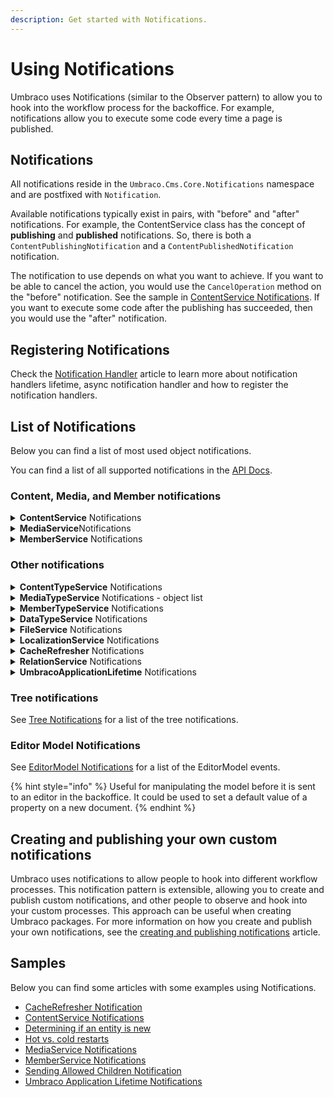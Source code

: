 ```yaml
---
description: Get started with Notifications.
---
```


# Using Notifications

Umbraco uses Notifications (similar to the Observer pattern) to allow you to hook into the workflow process for the backoffice. For example, notifications allow you to execute some code every time a page is published.

## Notifications

All notifications reside in the `Umbraco.Cms.Core.Notifications` namespace and are postfixed with `Notification`.

Available notifications typically exist in pairs, with "before" and "after" notifications. For example, the ContentService class has the concept of **publishing** and **published** notifications. So, there is both a `ContentPublishingNotification` and a `ContentPublishedNotification` notification.

The notification to use depends on what you want to achieve. If you want to be able to cancel the action, you would use the `CancelOperation` method on the "before" notification. See the sample in [ContentService Notifications](contentservice-notifications.md). If you want to execute some code after the publishing has succeeded, then you would use the "after" notification.

## Registering Notifications

Check the [Notification Handler](notification-handler.md) article to learn more about notification handlers lifetime, async notification handler and how to register the notification handlers.

## List of Notifications

Below you can find a list of most used object notifications.

You can find a list of all supported notifications in the [API Docs](https://apidocs.umbraco.com/v12/csharp/api/Umbraco.Cms.Core.Notifications.html).

### Content, Media, and Member notifications

<details>

<summary><strong>ContentService</strong> Notifications</summary>

The ContentService class is the most commonly used type when extending Umbraco using notifications. ContentService implements IContentService. It provides access to operations involving IContent.

Below you can find a list of the most common ContentService object notifications.

* [ContentSavingNotification](https://apidocs.umbraco.com/v12/csharp/api/Umbraco.Cms.Core.Notifications.ContentSavingNotification.html)
* [ContentSavedNotification](https://apidocs.umbraco.com/v12/csharp/api/Umbraco.Cms.Core.Notifications.ContentSavedNotification.html)
* [ContentPublishingNotification](https://apidocs.umbraco.com/v12/csharp/api/Umbraco.Cms.Core.Notifications.ContentPublishingNotification.html)
* [ContentPublishedNotification](https://apidocs.umbraco.com/v12/csharp/api/Umbraco.Cms.Core.Notifications.ContentPublishedNotification.html)
* [ContentUnpublishingNotification](https://apidocs.umbraco.com/v12/csharp/api/Umbraco.Cms.Core.Notifications.ContentUnpublishingNotification.html)
* [ContentUnpublishedNotification](https://apidocs.umbraco.com/v12/csharp/api/Umbraco.Cms.Core.Notifications.ContentUnpublishedNotification.html)
* [ContentCopyingNotification](https://apidocs.umbraco.com/v12/csharp/api/Umbraco.Cms.Core.Notifications.ContentCopyingNotification.html)
* [ContentCopiedNotification](https://apidocs.umbraco.com/v12/csharp/api/Umbraco.Cms.Core.Notifications.ContentCopiedNotification.html)
* [ContentMovingNotification](https://apidocs.umbraco.com/v12/csharp/api/Umbraco.Cms.Core.Notifications.ContentMovingNotification.html)
* [ContentMovedNotification](https://apidocs.umbraco.com/v12/csharp/api/Umbraco.Cms.Core.Notifications.ContentMovedNotification.html)
* [ContentMovingToRecycleBinNotification](https://apidocs.umbraco.com/v12/csharp/api/Umbraco.Cms.Core.Notifications.ContentMovingToRecycleBinNotification.html)
* [ContentMovedToRecycleBinNotification](https://apidocs.umbraco.com/v12/csharp/api/Umbraco.Cms.Core.Notifications.ContentMovedToRecycleBinNotification.html)
* [ContentDeletingNotification](https://apidocs.umbraco.com/v12/csharp/api/Umbraco.Cms.Core.Notifications.ContentDeletingNotification.html)
* [ContentDeletedNotification](https://apidocs.umbraco.com/v12/csharp/api/Umbraco.Cms.Core.Notifications.ContentDeletedNotification.html)
* [ContentDeletingVersionsNotification](https://apidocs.umbraco.com/v12/csharp/api/Umbraco.Cms.Core.Notifications.ContentDeletingVersionsNotification.html)
* [ContentDeletedVersionsNotification](https://apidocs.umbraco.com/v12/csharp/api/Umbraco.Cms.Core.Notifications.ContentDeletedVersionsNotification.html)
* [ContentRollingBackNotification](https://apidocs.umbraco.com/v12/csharp/api/Umbraco.Cms.Core.Notifications.ContentRollingBackNotification.html)
* [ContentRolledBackNotification](https://apidocs.umbraco.com/v12/csharp/api/Umbraco.Cms.Core.Notifications.ContentRolledBackNotification.html)
* [ContentSendingToPublishNotification](https://apidocs.umbraco.com/v12/csharp/api/Umbraco.Cms.Core.Notifications.ContentSendingToPublishNotification.html)
* [ContentSentToPublishNotification](https://apidocs.umbraco.com/v12/csharp/api/Umbraco.Cms.Core.Notifications.ContentSentToPublishNotification.html)
* [ContentEmptyingRecycleBinNotification](https://apidocs.umbraco.com/v12/csharp/api/Umbraco.Cms.Core.Notifications.ContentEmptyingRecycleBinNotification.html)
* [ContentEmptiedRecycleBinNotification](https://apidocs.umbraco.com/v12/csharp/api/Umbraco.Cms.Core.Notifications.ContentEmptiedRecycleBinNotification.html)
* [ContentSavedBlueprintNotification](https://apidocs.umbraco.com/v12/csharp/api/Umbraco.Cms.Core.Notifications.ContentSavedBlueprintNotification.html)
* [ContentDeletedBlueprintNotification](https://apidocs.umbraco.com/v12/csharp/api/Umbraco.Cms.Core.Notifications.ContentDeletedBlueprintNotification.html)

</details>

<details>

<summary><strong>MediaService</strong>Notifications</summary>

Below you can find a list of the most common MediaService object notifications.

* [MediaSavingNotification](https://apidocs.umbraco.com/v12/csharp/api/Umbraco.Cms.Core.Notifications.MediaSavingNotification.html)
* [MediaSavedNotification](https://apidocs.umbraco.com/v12/csharp/api/Umbraco.Cms.Core.Notifications.MediaSavedNotification.html)
* [MediaMovingNotification](https://apidocs.umbraco.com/v12/csharp/api/Umbraco.Cms.Core.Notifications.MediaMovingNotification.html)
* [MediaMovedNotification](https://apidocs.umbraco.com/v12/csharp/api/Umbraco.Cms.Core.Notifications.MediaMovedNotification.html)
* [MediaMovingToRecycleBinNotification](https://apidocs.umbraco.com/v12/csharp/api/Umbraco.Cms.Core.Notifications.MediaMovingToRecycleBinNotification.html)
* [MediaMovedToRecycleBinNotification](https://apidocs.umbraco.com/v12/csharp/api/Umbraco.Cms.Core.Notifications.MediaMovedToRecycleBinNotification.html)
* [MediaDeletingNotification](https://apidocs.umbraco.com/v12/csharp/api/Umbraco.Cms.Core.Notifications.MediaDeletingNotification.html)
* [MediaDeletedNotification](https://apidocs.umbraco.com/v12/csharp/api/Umbraco.Cms.Core.Notifications.MediaDeletedNotification.html)
* [MediaDeletingVersionsNotification](https://apidocs.umbraco.com/v12/csharp/api/Umbraco.Cms.Core.Notifications.MediaDeletingVersionsNotification.html)
* [MediaDeletedVersionsNotification](https://apidocs.umbraco.com/v12/csharp/api/Umbraco.Cms.Core.Notifications.MediaDeletedVersionsNotification.html)

</details>

<details>

<summary><strong>MemberService</strong> Notifications</summary>

The MemberService implements IMemberService and provides access to operations involving IMember.

Below you can find a list of the most common MemberService object notifications.

* [MemberSavingNotification](https://apidocs.umbraco.com/v12/csharp/api/Umbraco.Cms.Core.Notifications.MemberSavingNotification.html)
* [MemberSavedNotification](https://apidocs.umbraco.com/v12/csharp/api/Umbraco.Cms.Core.Notifications.MemberSavedNotification.html)
* [MemberDeletingNotification](https://apidocs.umbraco.com/v12/csharp/api/Umbraco.Cms.Core.Notifications.MemberDeletingNotification.html)
* [MemberDeletedNotification](https://apidocs.umbraco.com/v12/csharp/api/Umbraco.Cms.Core.Notifications.MemberDeletedNotification.html)
* [AssignedMemberRolesNotification](https://apidocs.umbraco.com/v12/csharp/api/Umbraco.Cms.Core.Notifications.AssignedMemberRolesNotification.html)
* [RemovedMemberRolesNotification](https://apidocs.umbraco.com/v12/csharp/api/Umbraco.Cms.Core.Notifications.RemovedMemberRolesNotification.html)

</details>

### Other notifications

<details>

<summary><strong>ContentTypeService</strong> Notifications</summary>

The ContentTypeService class implements IContentTypeService. It provides access to operations involving IContentType.

Below you can find a list of the most common ContentTypeService object notifications.

* [ContentTypeSavingNotification](https://apidocs.umbraco.com/v12/csharp/api/Umbraco.Cms.Core.Notifications.ContentTypeSavingNotification.html)
* [ContentTypeSavedNotification](https://apidocs.umbraco.com/v12/csharp/api/Umbraco.Cms.Core.Notifications.ContentTypeSavedNotification.html)
* [ContentTypeDeletingNotification](https://apidocs.umbraco.com/v12/csharp/api/Umbraco.Cms.Core.Notifications.ContentTypeDeletingNotification.html)
* [ContentTypeDeletedNotification](https://apidocs.umbraco.com/v12/csharp/api/Umbraco.Cms.Core.Notifications.ContentTypeDeletedNotification.html)
* [ContentTypeMovingNotification](https://apidocs.umbraco.com/v12/csharp/api/Umbraco.Cms.Core.Notifications.ContentTypeMovingNotification.html)
* [ContentTypeMovedNotification](https://apidocs.umbraco.com/v12/csharp/api/Umbraco.Cms.Core.Notifications.ContentTypeMovedNotification.html)
* [ContentTypeChangedNotification](https://apidocs.umbraco.com/v12/csharp/api/Umbraco.Cms.Core.Notifications.ContentTypeChangedNotification.html)

</details>

<details>

<summary><strong>MediaTypeService</strong> Notifications - object list</summary>

The MediaTypeService class implements IMediaTypeService. It provides access to operations involving IMediaType.

Below you can find a list of the most common MediaTypeService object notifications.

* [MediaTypeSavingNotification](https://apidocs.umbraco.com/v12/csharp/api/Umbraco.Cms.Core.Notifications.MediaTypeSavingNotification.html)
* [MediaTypeSavedNotification](https://apidocs.umbraco.com/v12/csharp/api/Umbraco.Cms.Core.Notifications.MediaTypeSavedNotification.html)
* [MediaTypeDeletingNotification](https://apidocs.umbraco.com/v12/csharp/api/Umbraco.Cms.Core.Notifications.MediaTypeDeletingNotification.html)
* [MediaTypeDeletedNotification](https://apidocs.umbraco.com/v12/csharp/api/Umbraco.Cms.Core.Notifications.MediaTypeDeletedNotification.html)
* [MediaTypeMovingNotification](https://apidocs.umbraco.com/v12/csharp/api/Umbraco.Cms.Core.Notifications.MediaTypeMovingNotification.html)
* [MediaTypeMovedNotification](https://apidocs.umbraco.com/v12/csharp/api/Umbraco.Cms.Core.Notifications.MediaTypeMovedNotification.html)
* [MediaTypeChangedNotification](https://apidocs.umbraco.com/v12/csharp/api/Umbraco.Cms.Core.Notifications.MediaTypeChangedNotification.html)

</details>

<details>

<summary><strong>MemberTypeService</strong> Notifications</summary>

The MemberTypeService class implements IMemberTypeService. It provides access to operations involving IMemberType

Below you can find a list of the most common MemberTypeService object notifications.

* [MemberTypeSavingNotification](https://apidocs.umbraco.com/v12/csharp/api/Umbraco.Cms.Core.Notifications.MemberTypeSavingNotification.html)
* [MemberTypeSavedNotification](https://apidocs.umbraco.com/v12/csharp/api/Umbraco.Cms.Core.Notifications.MemberTypeSavedNotification.html)
* [MemberTypeDeletingNotification](https://apidocs.umbraco.com/v12/csharp/api/Umbraco.Cms.Core.Notifications.MemberTypeDeletingNotification.html)
* [MemberTypeDeletedNotification](https://apidocs.umbraco.com/v12/csharp/api/Umbraco.Cms.Core.Notifications.MemberTypeDeletedNotification.html)
* [MemberTypeMovingNotification](https://apidocs.umbraco.com/v12/csharp/api/Umbraco.Cms.Core.Notifications.MemberTypeMovingNotification.html)
* [MemberTypeMovedNotification](https://apidocs.umbraco.com/v12/csharp/api/Umbraco.Cms.Core.Notifications.MemberTypeMovedNotification.html)
* [MemberTypeChangedNotification](https://apidocs.umbraco.com/v12/csharp/api/Umbraco.Cms.Core.Notifications.MemberTypeChangedNotification.html)

</details>

<details>

<summary><strong>DataTypeService</strong> Notifications</summary>

The DataTypeService class implements IDataTypeService. It provides access to operations involving IDataType.

Below you can find a list of the most common DataTypeService object notifications.

* [DataTypeSavingNotification](https://apidocs.umbraco.com/v12/csharp/api/Umbraco.Cms.Core.Notifications.DataTypeSavingNotification.html)
* [DataTypeSavedNotification](https://apidocs.umbraco.com/v12/csharp/api/Umbraco.Cms.Core.Notifications.DataTypeSavedNotification.html)
* [DataTypeDeletingNotification](https://apidocs.umbraco.com/v12/csharp/api/Umbraco.Cms.Core.Notifications.DataTypeDeletingNotification.html)
* [DataTypeDeletedNotification](https://apidocs.umbraco.com/v12/csharp/api/Umbraco.Cms.Core.Notifications.DataTypeDeletedNotification.html)
* [DataTypeMovingNotification](https://apidocs.umbraco.com/v12/csharp/api/Umbraco.Cms.Core.Notifications.DataTypeMovingNotification.html)
* [DataTypeMovedNotification](https://apidocs.umbraco.com/v12/csharp/api/Umbraco.Cms.Core.Notifications.DataTypeMovedNotification.html)

</details>

<details>

<summary><strong>FileService</strong> Notifications</summary>

The FileService class implements IFileService. It provides access to operations involving IFile objects like scripts, stylesheets and templates.

Below you can find a list of the most common FileService object notifications.

* [TemplateSavingNotification](https://apidocs.umbraco.com/v12/csharp/api/Umbraco.Cms.Core.Notifications.TemplateSavingNotification.html)
* [TemplateSavedNotification](https://apidocs.umbraco.com/v12/csharp/api/Umbraco.Cms.Core.Notifications.TemplateSavedNotification.html)
* [ScriptSavingNotification](https://apidocs.umbraco.com/v12/csharp/api/Umbraco.Cms.Core.Notifications.ScriptSavingNotification.html)
* [ScriptSavedNotification](https://apidocs.umbraco.com/v12/csharp/api/Umbraco.Cms.Core.Notifications.ScriptSavedNotification.html)
* [StylesheetSavingNotification](https://apidocs.umbraco.com/v12/csharp/api/Umbraco.Cms.Core.Notifications.StylesheetSavingNotification.html)
* [StylesheetSavedNotification](https://apidocs.umbraco.com/v12/csharp/api/Umbraco.Cms.Core.Notifications.StylesheetSavedNotification.html)
* [TemplateDeletingNotification](https://apidocs.umbraco.com/v12/csharp/api/Umbraco.Cms.Core.Notifications.TemplateDeletingNotification.html)
* [TemplateDeletedNotification](https://apidocs.umbraco.com/v12/csharp/api/Umbraco.Cms.Core.Notifications.TemplateDeletedNotification.html)
* [ScriptDeletingNotification](https://apidocs.umbraco.com/v12/csharp/api/Umbraco.Cms.Core.Notifications.ScriptDeletingNotification.html)
* [ScriptDeletedNotification](https://apidocs.umbraco.com/v12/csharp/api/Umbraco.Cms.Core.Notifications.ScriptDeletedNotification.html)
* [StylesheetDeletingNotification](https://apidocs.umbraco.com/v12/csharp/api/Umbraco.Cms.Core.Notifications.StylesheetDeletingNotification.html)
* [StylesheetDeletedNotification](https://apidocs.umbraco.com/v12/csharp/api/Umbraco.Cms.Core.Notifications.StylesheetDeletedNotification.html)

</details>

<details>

<summary><strong>LocalizationService</strong> Notifications</summary>

The LocalizationService class implements ILocalizationService. It provides access to operations involving Language and DictionaryItem.

Below you can find a list of the most common LocalizationService object notifications.

* [LanguageSavingNotification](https://apidocs.umbraco.com/v12/csharp/api/Umbraco.Cms.Core.Notifications.LanguageSavingNotification.html)
* [LanguageSavedNotification](https://apidocs.umbraco.com/v12/csharp/api/Umbraco.Cms.Core.Notifications.LanguageSavedNotification.html)
* [DictionaryItemSavingNotification](https://apidocs.umbraco.com/v12/csharp/api/Umbraco.Cms.Core.Notifications.DictionaryItemSavingNotification.html)
* [DictionaryItemSavedNotification](https://apidocs.umbraco.com/v12/csharp/api/Umbraco.Cms.Core.Notifications.DictionaryItemSavedNotification.html)
* [LanguageDeletingNotification](https://apidocs.umbraco.com/v12/csharp/api/Umbraco.Cms.Core.Notifications.LanguageDeletingNotification.html)
* [LanguageDeletedNotification](https://apidocs.umbraco.com/v12/csharp/api/Umbraco.Cms.Core.Notifications.LanguageDeletedNotification.html)
* [DictionaryItemDeletingNotification](https://apidocs.umbraco.com/v12/csharp/api/Umbraco.Cms.Core.Notifications.DictionaryItemDeletingNotification.html)
* [DictionaryItemDeletedNotification](https://apidocs.umbraco.com/v12/csharp/api/Umbraco.Cms.Core.Notifications.DictionaryItemDeletedNotification.html)

</details>

<details>

<summary><strong>CacheRefresher</strong> Notifications</summary>

Below you can find a list of the most common CacheRefresher object notifications.

* [ContentCacheRefresherNotification](https://apidocs.umbraco.com/v12/csharp/api/Umbraco.Cms.Core.Notifications.ContentCacheRefresherNotification.html)
* [MediaCacheRefresherNotification](https://apidocs.umbraco.com/v12/csharp/api/Umbraco.Cms.Core.Notifications.MediaCacheRefresherNotification.html)
* [MemberCacheRefresherNotification](https://apidocs.umbraco.com/v12/csharp/api/Umbraco.Cms.Core.Notifications.MemberCacheRefresherNotification.html)
* [UserCacheRefresherNotification](https://apidocs.umbraco.com/v12/csharp/api/Umbraco.Cms.Core.Notifications.UserCacheRefresherNotification.html)

</details>

<details>

<summary><strong>RelationService</strong> Notifications</summary>

Below you can find a list of the most common RelationService object notifications.

The RelationService provides access to operations involving IRelation and IRelationType, and publishes the following relation notifications:

* [RelationSavingNotification](https://apidocs.umbraco.com/v12/csharp/api/Umbraco.Cms.Core.Notifications.RelationSavingNotification.html)
* [RelationSavedNotification](https://apidocs.umbraco.com/v12/csharp/api/Umbraco.Cms.Core.Notifications.RelationSavedNotification.html)
* [RelationDeletingNotification](https://apidocs.umbraco.com/v12/csharp/api/Umbraco.Cms.Core.Notifications.RelationDeletingNotification.html)
* [RelationDeletedNotification](https://apidocs.umbraco.com/v12/csharp/api/Umbraco.Cms.Core.Notifications.RelationDeletedNotification.html)
* [RelationTypeSavingNotification](https://apidocs.umbraco.com/v12/csharp/api/Umbraco.Cms.Core.Notifications.RelationTypeSavingNotification.html)
* [RelationTypeSavedNotification](https://apidocs.umbraco.com/v12/csharp/api/Umbraco.Cms.Core.Notifications.RelationTypeSavedNotification.html)
* [RelationTypeDeletingNotification](https://apidocs.umbraco.com/v12/csharp/api/Umbraco.Cms.Core.Notifications.RelationTypeDeletingNotification.html)
* [RelationTypeDeletedNotification](https://apidocs.umbraco.com/v12/csharp/api/Umbraco.Cms.Core.Notifications.RelationTypeDeletedNotification.html)

</details>

<details>

<summary><strong>UmbracoApplicationLifetime</strong> Notifications</summary>

Represents an Umbraco application lifetime (starting, started, stopping, stopped) notification.

Below you can find a list of the most common UmbracoApplicationLifetime object notifications.

* [UmbracoApplicationStartingNotification](https://apidocs.umbraco.com/v12/csharp/api/Umbraco.Cms.Core.Notifications.UmbracoApplicationStartingNotification.html)
* [UmbracoApplicationStartedNotification](https://apidocs.umbraco.com/v12/csharp/api/Umbraco.Cms.Core.Notifications.UmbracoApplicationStartedNotification.html)
* [UmbracoApplicationStoppingNotification](https://apidocs.umbraco.com/v12/csharp/api/Umbraco.Cms.Core.Notifications.UmbracoApplicationStoppingNotification.html)
* [UmbracoApplicationStoppedNotification](https://apidocs.umbraco.com/v12/csharp/api/Umbraco.Cms.Core.Notifications.UmbracoApplicationStoppedNotification.html)

</details>

### Tree notifications

See [Tree Notifications](../../extending/section-trees/) for a list of the tree notifications.

### Editor Model Notifications

See [EditorModel Notifications](editormodel-notifications/) for a list of the EditorModel events.

{% hint style="info" %}
Useful for manipulating the model before it is sent to an editor in the backoffice. It could be used to set a default value of a property on a new document.
{% endhint %}

## Creating and publishing your own custom notifications

Umbraco uses notifications to allow people to hook into different workflow processes. This notification pattern is extensible, allowing you to create and publish custom notifications, and other people to observe and hook into your custom processes. This approach can be useful when creating Umbraco packages. For more information on how you create and publish your own notifications, see the [creating and publishing notifications](creating-and-publishing-notifications.md) article.

## Samples

Below you can find some articles with some examples using Notifications.

* [CacheRefresher Notification](cacherefresher-notifications.md)
* [ContentService Notifications](contentservice-notifications.md)
* [Determining if an entity is new](determining-new-entity.md)
* [Hot vs. cold restarts](hot-vs-cold-restarts.md)
* [MediaService Notifications](mediaservice-notifications.md)
* [MemberService Notifications](memberservice-notifications.md)
* [Sending Allowed Children Notification](sendingallowedchildrennotifications.md)
* [Umbraco Application Lifetime Notifications](umbracoapplicationlifetime-notifications.md)
